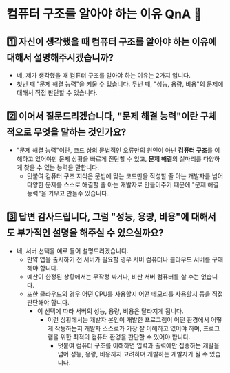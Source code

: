 # 컴퓨터 구조를 알아야 하는 이유 QnA 🤔

## 1️⃣ 자신이 생각했을 때 컴퓨터 구조를 알아야 하는 이유에 대해서 설명해주시겠습니까?

- 네, 제가 생각했을 때 컴퓨터 구조를 알아야 하는 이유는 2가지 입니다.
- 첫번 째 "문제 해결 능력"을 키울 수 있습니다. 두번 째, "성능, 용량, 비용"의 문제에 대해서 직접 판단할 수 있습니다.

## 2️⃣ 이어서 질문드리겠습니다, "문제 해결 능력"이란 구체적으로 무엇을 말하는 것인가요?
- "문제 해결 능력"이란, 코드 상의 문법적인 오류만의 원인이 아닌 **컴퓨터 구조**를 이해하고 있어야만 문제 상황을 빠르게 진단할 수 있고, **문제 해결**의 실마리를 다양하게 찾을 수 있는 능력을 말합니다.
    - 덧붙여 컴퓨터 구조 지식은 문법에 맞는 코드만을 작성할 줄 아는 개발자를 넘어 다양한 문제를 스스로 해결할 줄 아는 개발자로 만들어주기 때문에 "문제 해결 능력"을 키우고 만들수 있습니다.

## 3️⃣ 답변 감사드립니다, 그럼 "성능, 용량, 비용"에 대해서도 부가적인 설명을 해주실 수 있으실까요?
- 네, 서버 선택을 예로 들어 설명드리겠습니다.
    - 만약 앱을 출시하기 전 서버가 필요할 경우 서버 컴퓨터나 클라우드 서버를 구매해야 합니다.
    - 예산이 한정된 상황에서는 무작정 싸거나, 비싼 서버 컴퓨터를 살 수는 없습니다.
    - 또한 클라우드의 경우 어떤 CPU를 사용할지 어떤 메모리를 사용할지 등을 직접 판단해야 합니다.
        - 이 선택에 따라 서버의 성능, 용량, 비용은 달라지게 됩니다.
            - 이런 상황에서는 개발자 본인이 개발한 프로그램이 어떤 환경에서 어떻게 작동하는지 개발자 스스로가 가장 잘 이해하고 있어야 하며, 프로그램을 위한 최적의 컴퓨터 환경을 판단할 수 있어야 합니다.
                - 덧붙여 컴퓨터 구조를 이해하면 입력과 출력에만 집중하는 개발을 넘어 성능, 용량, 비용까지 고려하며 개발하는 개발자가 될 수 있습니다.
